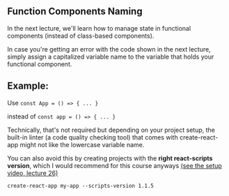 ## Function Components Naming
In the next lecture, we'll learn how to manage state in functional components (instead of class-based components).

In case you're getting an error with the code shown in the next lecture, simply assign a capitalized variable name to the variable that holds your functional component.

## Example:

Use
```const App = () => { ... }```

instead of
```const app = () => { ... }```

Technically, that's not required but depending on your project setup, the built-in linter (a code quality checking tool) that comes with create-react-app might not like the lowercase variable name.

You can also avoid this by creating projects with the **right react-scripts version**, which I would recommend for this course anyways [(see the setup video, lecture 26)](https://www.udemy.com/react-the-complete-guide-incl-redux/learn/lecture/14320208)

```create-react-app my-app --scripts-version 1.1.5```